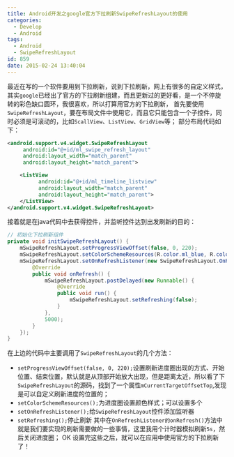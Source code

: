 ```yaml
---
title: Android开发之google官方下拉刷新SwipeRefreshLayout的使用
categories:
  - Develop
  - Android
tags:
  - Android
  - SwipeRefreshLayout
id: 859
date: 2015-02-24 13:40:04
---
```


最近在写的一个软件要用到下拉刷新，说到下拉刷新，网上有很多的自定义样式，其实`google`已经出了官方的下拉刷新组建，而且更新过的更好看，是一个不停旋转的彩色缺口圆环，我很喜欢，所以打算用官方的下拉刷新，
首先要使用`SwipeRefreshLayout`，要在布局文件中使用它，而且它只能包含一个子控件，同时必须是可滚动的，比如`ScallView`、`ListView`、`GridView`等；
部分布局代码如下：
```xml
<android.support.v4.widget.SwipeRefreshLayout 
     android:id="@+id/ml_swipe_refresh_layout"
     android:layout_width="match_parent" 
     android:layout_height="match_parent">

    <ListView 
          android:id="@+id/ml_timeline_listview" 
          android:layout_width="match_parent"
          android:layout_height="match_parent">
    </ListView>
</android.support.v4.widget.SwipeRefreshLayout>
```
接着就是在java代码中去获得控件，并监听控件达到出发刷新的目的：
```java
// 初始化下拉刷新组件
private void initSwipeRefreshLayout() {
	mSwipeRefreshLayout.setProgressViewOffset(false, 0, 220);
	mSwipeRefreshLayout.setColorSchemeResources(R.color.ml_blue, R.color.ml_orange, R.color.ml_green, R.color.ml_red, R.color.ml_purple);
	mSwipeRefreshLayout.setOnRefreshListener(new SwipeRefreshLayout.OnRefreshListener() {
		@Override 
		public void onRefresh() {
			mSwipeRefreshLayout.postDelayed(new Runnable() {
				@Override 
				public void run() {
					mSwipeRefreshLayout.setRefreshing(false);
				}
			},
			5000);
		}
	});
}
```
在上边的代码中主要调用了`SwipeRefreshLayout`的几个方法：
- `setProgressViewOffset(false, 0, 220);`设置刷新进度圈出现的方式、开始位置、结束位置，默认就是从顶部开始放大出现，但是距离太近，所以看了下`SwipeRefreshLayout`的源码，找到了一个属性`mCurrentTargetOffsetTop`,发现是可以自定义刷新进度的位置的；
- `setColorSchemeResources();`为进度圈设置颜色样式；可以设置多个
- `setOnRefreshListener();`给`SwipeRefreshLayout`控件添加监听器
- `setRefreshing();`停止刷新
其中在`OnRefreshListener的onRefresh()`方法中就是我们要实现的刷新需要做的一些事情，这里我用个计时器模拟刷新`5s`，然后关闭进度圈；
OK 设置完这些之后，就可以在应用中使用官方的下拉刷新了！